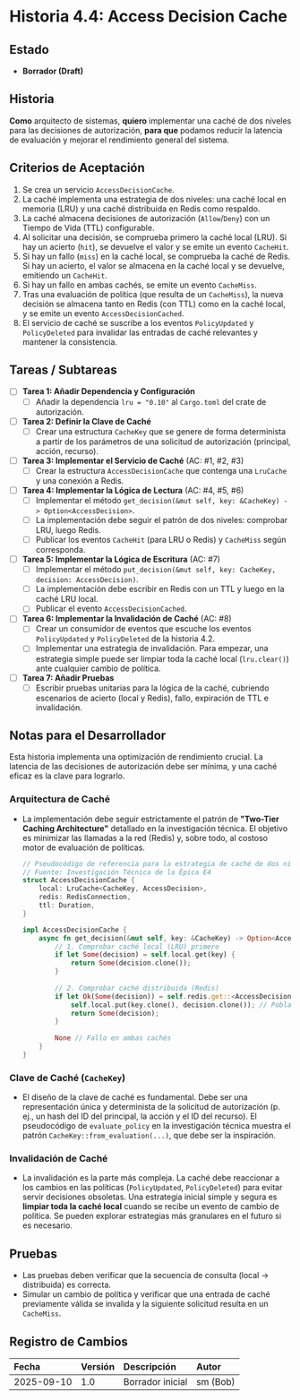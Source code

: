 # Historia 4.4: Access Decision Cache

## Estado
- **Borrador (Draft)**

## Historia
**Como** arquitecto de sistemas,
**quiero** implementar una caché de dos niveles para las decisiones de autorización,
**para que** podamos reducir la latencia de evaluación y mejorar el rendimiento general del sistema.

## Criterios de Aceptación
1.  Se crea un servicio `AccessDecisionCache`.
2.  La caché implementa una estrategia de dos niveles: una caché local en memoria (LRU) y una caché distribuida en Redis como respaldo.
3.  La caché almacena decisiones de autorización (`Allow`/`Deny`) con un Tiempo de Vida (TTL) configurable.
4.  Al solicitar una decisión, se comprueba primero la caché local (LRU). Si hay un acierto (`hit`), se devuelve el valor y se emite un evento `CacheHit`.
5.  Si hay un fallo (`miss`) en la caché local, se comprueba la caché de Redis. Si hay un acierto, el valor se almacena en la caché local y se devuelve, emitiendo un `CacheHit`.
6.  Si hay un fallo en ambas cachés, se emite un evento `CacheMiss`.
7.  Tras una evaluación de política (que resulta de un `CacheMiss`), la nueva decisión se almacena tanto en Redis (con TTL) como en la caché local, y se emite un evento `AccessDecisionCached`.
8.  El servicio de caché se suscribe a los eventos `PolicyUpdated` y `PolicyDeleted` para invalidar las entradas de caché relevantes y mantener la consistencia.

## Tareas / Subtareas
- [ ] **Tarea 1: Añadir Dependencia y Configuración**
    - [ ] Añadir la dependencia `lru = "0.10"` al `Cargo.toml` del crate de autorización.
- [ ] **Tarea 2: Definir la Clave de Caché**
    - [ ] Crear una estructura `CacheKey` que se genere de forma determinista a partir de los parámetros de una solicitud de autorización (principal, acción, recurso).
- [ ] **Tarea 3: Implementar el Servicio de Caché** (AC: #1, #2, #3)
    - [ ] Crear la estructura `AccessDecisionCache` que contenga una `LruCache` y una conexión a Redis.
- [ ] **Tarea 4: Implementar la Lógica de Lectura** (AC: #4, #5, #6)
    - [ ] Implementar el método `get_decision(&mut self, key: &CacheKey) -> Option<AccessDecision>`.
    - [ ] La implementación debe seguir el patrón de dos niveles: comprobar LRU, luego Redis.
    - [ ] Publicar los eventos `CacheHit` (para LRU o Redis) y `CacheMiss` según corresponda.
- [ ] **Tarea 5: Implementar la Lógica de Escritura** (AC: #7)
    - [ ] Implementar el método `put_decision(&mut self, key: CacheKey, decision: AccessDecision)`.
    - [ ] La implementación debe escribir en Redis con un TTL y luego en la caché LRU local.
    - [ ] Publicar el evento `AccessDecisionCached`.
- [ ] **Tarea 6: Implementar la Invalidación de Caché** (AC: #8)
    - [ ] Crear un consumidor de eventos que escuche los eventos `PolicyUpdated` y `PolicyDeleted` de la historia 4.2.
    - [ ] Implementar una estrategia de invalidación. Para empezar, una estrategia simple puede ser limpiar toda la caché local (`lru.clear()`) ante cualquier cambio de política.
- [ ] **Tarea 7: Añadir Pruebas**
    - [ ] Escribir pruebas unitarias para la lógica de la caché, cubriendo escenarios de acierto (local y Redis), fallo, expiración de TTL e invalidación.

## Notas para el Desarrollador
Esta historia implementa una optimización de rendimiento crucial. La latencia de las decisiones de autorización debe ser mínima, y una caché eficaz es la clave para lograrlo.

### Arquitectura de Caché
* La implementación debe seguir estrictamente el patrón de **"Two-Tier Caching Architecture"** detallado en la investigación técnica. El objetivo es minimizar las llamadas a la red (Redis) y, sobre todo, al costoso motor de evaluación de políticas.
    ```rust
    // Pseudocódigo de referencia para la estrategia de caché de dos niveles
    // Fuente: Investigación Técnica de la Épica E4
    struct AccessDecisionCache {
        local: LruCache<CacheKey, AccessDecision>,
        redis: RedisConnection,
        ttl: Duration,
    }

    impl AccessDecisionCache {
        async fn get_decision(&mut self, key: &CacheKey) -> Option<AccessDecision> {
            // 1. Comprobar caché local (LRU) primero
            if let Some(decision) = self.local.get(key) {
                return Some(decision.clone());
            }
            
            // 2. Comprobar caché distribuida (Redis)
            if let Ok(Some(decision)) = self.redis.get::<AccessDecision>(key).await {
                self.local.put(key.clone(), decision.clone()); // Poblar caché local
                return Some(decision);
            }
            
            None // Fallo en ambas cachés
        }
    }
    ```

### Clave de Caché (`CacheKey`)
* El diseño de la clave de caché es fundamental. Debe ser una representación única y determinista de la solicitud de autorización (p. ej., un hash del ID del principal, la acción y el ID del recurso). El pseudocódigo de `evaluate_policy` en la investigación técnica muestra el patrón `CacheKey::from_evaluation(...)`, que debe ser la inspiración.

### Invalidación de Caché
* La invalidación es la parte más compleja. La caché debe reaccionar a los cambios en las políticas (`PolicyUpdated`, `PolicyDeleted`) para evitar servir decisiones obsoletas. Una estrategia inicial simple y segura es **limpiar toda la caché local** cuando se recibe un evento de cambio de política. Se pueden explorar estrategias más granulares en el futuro si es necesario.

## Pruebas
* Las pruebas deben verificar que la secuencia de consulta (local -> distribuida) es correcta.
* Simular un cambio de política y verificar que una entrada de caché previamente válida se invalida y la siguiente solicitud resulta en un `CacheMiss`.

## Registro de Cambios
| Fecha | Versión | Descripción | Autor |
| :--- | :--- | :--- | :--- |
| 2025-09-10 | 1.0 | Borrador inicial | sm (Bob) |